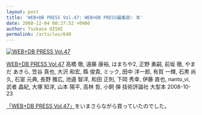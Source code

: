 ```yaml
---
layout: post
title: 'WEB+DB PRESS Vol.47: WEB+DB PRESS編集部: 本'
date: 2008-12-04 00:37:52 +0900
author: Tsukasa OISHI
permalink: /articles/640
---
```


 [![WEB+DB PRESS Vol.47](https://images-na.ssl-images-amazon.com/images/I/514%2B9TZfJAL._SL160_.jpg "WEB+DB PRESS Vol.47")](http://www.amazon.co.jp/WEB-DB-PRESS-Vol-47-%E9%AB%98%E6%A9%8B/dp/4774136352%3FSubscriptionId%3DAKIAIKJECTBTL3JTYTKA%26tag%3Dkaeruspoon-22%26linkCode%3Dxm2%26camp%3D2025%26creative%3D165953%26creativeASIN%3D4774136352)

 [WEB+DB PRESS Vol.47](http://www.amazon.co.jp/WEB-DB-PRESS-Vol-47-%E9%AB%98%E6%A9%8B/dp/4774136352%3FSubscriptionId%3DAKIAIKJECTBTL3JTYTKA%26tag%3Dkaeruspoon-22%26linkCode%3Dxm2%26camp%3D2025%26creative%3D165953%26creativeASIN%3D4774136352)
高橋 徹, 遠藤 康裕, はまちや2, 正野 勇嗣, 前坂 徹, やまだ あきら, 笠谷 真也, 大沢 和宏, 縣 俊貴, ミック, 田中 洋一郎, 有賀 一輝, 石黒 尚久, 石室 元典, 長野 雅広, 池邉 智洋, 和田 正則, 下岡 秀幸, 伊藤 直也, nanto\_vi, 武者 晶紀, 大塚 知洋, 山本 陽平, 高林 哲, 小飼 弾
技術評論社
大型本
2008-10-23

 [「WEB+DB PRESS Vol.47」](http://www.amazon.co.jp/WEB-DB-PRESS-Vol-47-%E9%AB%98%E6%A9%8B/dp/4774136352%3FSubscriptionId%3DAKIAIKJECTBTL3JTYTKA%26tag%3Dkaeruspoon-22%26linkCode%3Dxm2%26camp%3D2025%26creative%3D165953%26creativeASIN%3D4774136352)をいまさらながら買っていたのでした。
